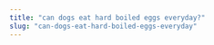 ```yaml
---
title: "can dogs eat hard boiled eggs everyday?"
slug: "can-dogs-eat-hard-boiled-eggs-everyday"
---
```



